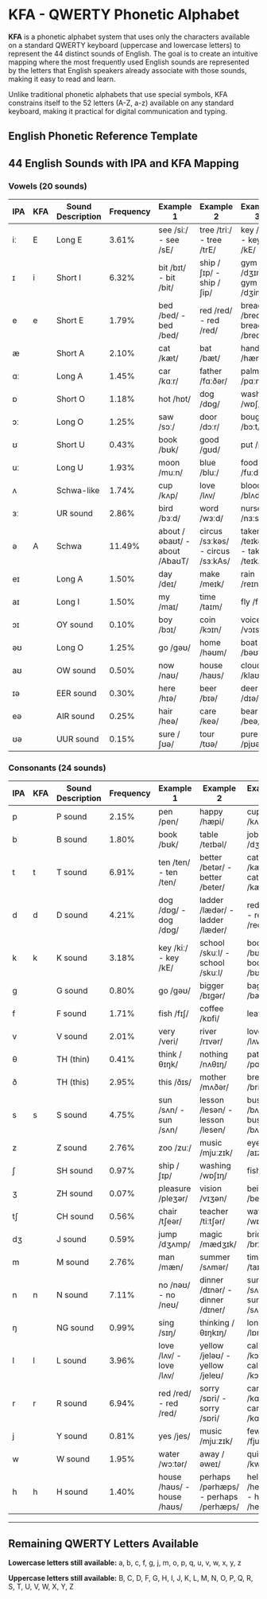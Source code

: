 # KFA - QWERTY Phonetic Alphabet

**KFA** is a phonetic alphabet system that uses only the characters available on a standard QWERTY keyboard (uppercase and lowercase letters) to represent the 44 distinct sounds of English. The goal is to create an intuitive mapping where the most frequently used English sounds are represented by the letters that English speakers already associate with those sounds, making it easy to read and learn.

Unlike traditional phonetic alphabets that use special symbols, KFA constrains itself to the 52 letters (A-Z, a-z) available on any standard keyboard, making it practical for digital communication and typing.

## English Phonetic Reference Template
## 44 English Sounds with IPA and KFA Mapping

### Vowels (20 sounds)

| IPA | KFA | Sound Description | Frequency | Example 1 | Example 2 | Example 3 |
|-----|-----|-------------------|-----------|-----------|-----------|-----------|
| iː | E | Long E | 3.61% | see /siː/ - see /sE/ | tree /triː/ - tree /trE/ | key /kiː/ - key /kE/ |
| ɪ | i | Short I | 6.32% | bit /bɪt/ - bit /bit/ | ship /ʃɪp/ - ship /ʃip/ | gym /dʒɪm/ - gym /dʒim/ |
| e | e | Short E | 1.79% | bed /bed/ - bed /bed/ | red /red/ - red /red/ | bread /bred/ - bread /bred/ |
| æ |  | Short A | 2.10% | cat /kæt/ | bat /bæt/ | hand /hænd/ |
| ɑː |  | Long A | 1.45% | car /kɑːr/ | father /fɑːðər/ | palm /pɑːm/ |
| ɒ |  | Short O | 1.18% | hot /hɒt/ | dog /dɒg/ | wash /wɒʃ/ |
| ɔː |  | Long O | 1.25% | saw /sɔː/ | door /dɔːr/ | bought /bɔːt/ |
| ʊ |  | Short U | 0.43% | book /bʊk/ | good /gʊd/ | put /pʊt/ |
| uː |  | Long U | 1.93% | moon /muːn/ | blue /bluː/ | food /fuːd/ |
| ʌ |  | Schwa-like | 1.74% | cup /kʌp/ | love /lʌv/ | blood /blʌd/ |
| ɜː |  | UR sound | 2.86% | bird /bɜːd/ | word /wɜːd/ | nurse /nɜːs/ |
| ə | A | Schwa | 11.49% | about /əbaʊt/ - about /AbaʊT/ | circus /sɜːkəs/ - circus /sɜːkAs/ | taken /teɪkən/ - taken /teɪkAn/ |
| eɪ |  | Long A | 1.50% | day /deɪ/ | make /meɪk/ | rain /reɪn/ |
| aɪ |  | Long I | 1.50% | my /maɪ/ | time /taɪm/ | fly /flaɪ/ |
| ɔɪ |  | OY sound | 0.10% | boy /bɔɪ/ | coin /kɔɪn/ | voice /vɔɪs/ |
| əʊ |  | Long O | 1.25% | go /gəʊ/ | home /həʊm/ | boat /bəʊt/ |
| aʊ |  | OW sound | 0.50% | now /naʊ/ | house /haʊs/ | cloud /klaʊd/ |
| ɪə |  | EER sound | 0.30% | here /hɪə/ | beer /bɪə/ | deer /dɪə/ |
| eə |  | AIR sound | 0.25% | hair /heə/ | care /keə/ | bear /beə/ |
| ʊə |  | UUR sound | 0.15% | sure /ʃʊə/ | tour /tʊə/ | pure /pjʊə/ |

### Consonants (24 sounds)

| IPA | KFA | Sound Description | Frequency | Example 1 | Example 2 | Example 3 |
|-----|-----|-------------------|-----------|-----------|-----------|-----------|
| p |  | P sound | 2.15% | pen /pen/ | happy /hæpi/ | cup /kʌp/ |
| b |  | B sound | 1.80% | book /bʊk/ | table /teɪbəl/ | job /dʒɒb/ |
| t | t | T sound | 6.91% | ten /ten/ - ten /ten/ | better /betər/ - better /beter/ | cat /kæt/ - cat /kæt/ |
| d | d | D sound | 4.21% | dog /dɒg/ - dog /dɒg/ | ladder /lædər/ - ladder /læder/ | red /red/ - red /red/ |
| k | k | K sound | 3.18% | key /kiː/ - key /kE/ | school /skuːl/ - school /skuːl/ | book /bʊk/ - book /bʊk/ |
| g |  | G sound | 0.80% | go /gəʊ/ | bigger /bɪgər/ | bag /bæg/ |
| f |  | F sound | 1.71% | fish /fɪʃ/ | coffee /kɒfi/ | leaf /liːf/ |
| v |  | V sound | 2.01% | very /veri/ | river /rɪvər/ | love /lʌv/ |
| θ |  | TH (thin) | 0.41% | think /θɪŋk/ | nothing /nʌθɪŋ/ | path /pɑːθ/ |
| ð |  | TH (this) | 2.95% | this /ðɪs/ | mother /mʌðər/ | breathe /briːð/ |
| s | s | S sound | 4.75% | sun /sʌn/ - sun /sʌn/ | lesson /lesən/ - lesson /lesen/ | bus /bʌs/ - bus /bʌs/ |
| z |  | Z sound | 2.76% | zoo /zuː/ | music /mjuːzɪk/ | eyes /aɪz/ |
| ʃ |  | SH sound | 0.97% | ship /ʃɪp/ | washing /wɒʃɪŋ/ | fish /fɪʃ/ |
| ʒ |  | ZH sound | 0.07% | pleasure /pleʒər/ | vision /vɪʒən/ | beige /beɪʒ/ |
| tʃ |  | CH sound | 0.56% | chair /tʃeər/ | teacher /tiːtʃər/ | watch /wɒtʃ/ |
| dʒ |  | J sound | 0.59% | jump /dʒʌmp/ | magic /mædʒɪk/ | bridge /brɪdʒ/ |
| m |  | M sound | 2.76% | man /mæn/ | summer /sʌmər/ | time /taɪm/ |
| n | n | N sound | 7.11% | no /nəʊ/ - no /neʊ/ | dinner /dɪnər/ - dinner /dɪner/ | sun /sʌn/ - sun /sʌn/ |
| ŋ |  | NG sound | 0.99% | sing /sɪŋ/ | thinking /θɪŋkɪŋ/ | long /lɒŋ/ |
| l | l | L sound | 3.96% | love /lʌv/ - love /lʌv/ | yellow /jeləʊ/ - yellow /jeleʊ/ | call /kɔːl/ - call /kɔːl/ |
| r | r | R sound | 6.94% | red /red/ - red /red/ | sorry /sɒri/ - sorry /sɒri/ | car /kɑːr/ - car /kɑːr/ |
| j |  | Y sound | 0.81% | yes /jes/ | music /mjuːzɪk/ | few /fjuː/ |
| w |  | W sound | 1.95% | water /wɔːtər/ | away /əweɪ/ | quick /kwɪk/ |
| h | h | H sound | 1.40% | house /haʊs/ - house /haʊs/ | perhaps /pərhæps/ - perhaps /perhæps/ | hello /heləʊ/ - hello /heleʊ/ |

---

## Remaining QWERTY Letters Available

**Lowercase letters still available:** a, b, c, f, g, j, m, o, p, q, u, v, w, x, y, z

**Uppercase letters still available:** B, C, D, F, G, H, I, J, K, L, M, N, O, P, Q, R, S, T, U, V, W, X, Y, Z
